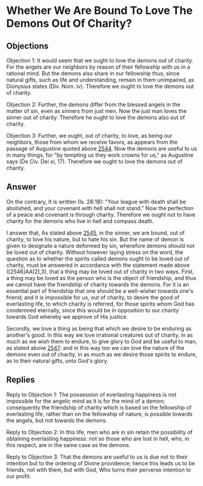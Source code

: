 # Whether We Are Bound To Love The Demons Out Of Charity?

## Objections

Objection 1: It would seem that we ought to love the demons out of charity. For the angels are our neighbors by reason of their fellowship with us in a rational mind. But the demons also share in our fellowship thus, since natural gifts, such as life and understanding, remain in them unimpaired, as Dionysius states (Div. Nom. iv). Therefore we ought to love the demons out of charity.

Objection 2: Further, the demons differ from the blessed angels in the matter of sin, even as sinners from just men. Now the just man loves the sinner out of charity. Therefore he ought to love the demons also out of charity.

Objection 3: Further, we ought, out of charity, to love, as being our neighbors, those from whom we receive favors, as appears from the passage of Augustine quoted above [2544](A[9]). Now the demons are useful to us in many things, for "by tempting us they work crowns for us," as Augustine says (De Civ. Dei xi, 17). Therefore we ought to love the demons out of charity.

## Answer

On the contrary, It is written (Is. 28:18): "Your league with death shall be abolished, and your covenant with hell shall not stand." Now the perfection of a peace and covenant is through charity. Therefore we ought not to have charity for the demons who live in hell and compass death.

I answer that, As stated above [2545](A[6]), in the sinner, we are bound, out of charity, to love his nature, but to hate his sin. But the name of demon is given to designate a nature deformed by sin, wherefore demons should not be loved out of charity. Without however laying stress on the word, the question as to whether the spirits called demons ought to be loved out of charity, must be answered in accordance with the statement made above ([2546]AA[2],3), that a thing may be loved out of charity in two ways. First, a thing may be loved as the person who is the object of friendship, and thus we cannot have the friendship of charity towards the demons. For it is an essential part of friendship that one should be a well-wisher towards one's friend; and it is impossible for us, out of charity, to desire the good of everlasting life, to which charity is referred, for those spirits whom God has condemned eternally, since this would be in opposition to our charity towards God whereby we approve of His justice.

Secondly, we love a thing as being that which we desire to be enduring as another's good. In this way we love irrational creatures out of charity, in as much as we wish them to endure, to give glory to God and be useful to man, as stated above [2547](A[3]): and in this way too we can love the nature of the demons even out of charity, in as much as we desire those spirits to endure, as to their natural gifts, unto God's glory.

## Replies

Reply to Objection 1: The possession of everlasting happiness is not impossible for the angelic mind as it is for the mind of a demon; consequently the friendship of charity which is based on the fellowship of everlasting life, rather than on the fellowship of nature, is possible towards the angels, but not towards the demons.

Reply to Objection 2: In this life, men who are in sin retain the possibility of obtaining everlasting happiness: not so those who are lost in hell, who, in this respect, are in the same case as the demons.

Reply to Objection 3: That the demons are useful to us is due not to their intention but to the ordering of Divine providence; hence this leads us to be friends, not with them, but with God, Who turns their perverse intention to our profit.